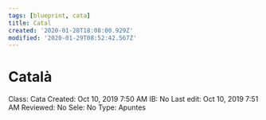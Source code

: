 ```yaml
---
tags: [blueprint, cata]
title: Catal
created: '2020-01-28T18:08:00.929Z'
modified: '2020-01-29T08:52:42.567Z'
---
```


# Català

Class: Cata
Created: Oct 10, 2019 7:50 AM
IB: No
Last edit: Oct 10, 2019 7:51 AM
Reviewed: No
Sele: No
Type: Apuntes
